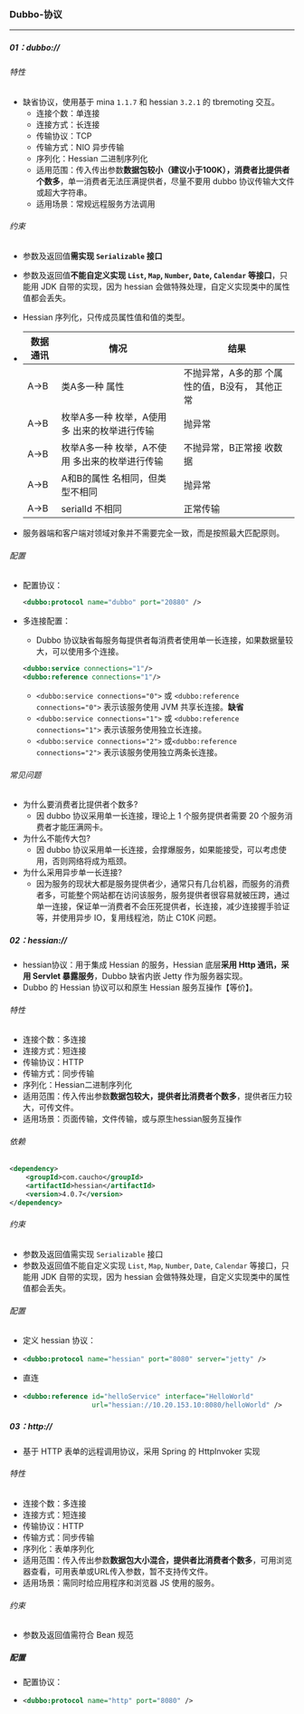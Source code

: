 ###  Dubbo-协议

------

##### 01：dubbo://

###### 特性

- 缺省协议，使用基于 mina `1.1.7` 和 hessian `3.2.1` 的 tbremoting 交互。
  - 连接个数：单连接
  - 连接方式：长连接
  - 传输协议：TCP
  - 传输方式：NIO 异步传输
  - 序列化：Hessian 二进制序列化
  - 适用范围：传入传出参数**数据包较小（建议小于100K），消费者比提供者个数多**，单一消费者无法压满提供者，尽量不要用 dubbo 协议传输大文件或超大字符串。
  - 适用场景：常规远程服务方法调用

###### 约束

- 参数及返回值**需实现 `Serializable` 接口**

- 参数及返回值**不能自定义实现 `List`, `Map`, `Number`, `Date`, `Calendar` 等接口**，只能用 JDK 自带的实现，因为 hessian 会做特殊处理，自定义实现类中的属性值都会丢失。

- Hessian 序列化，只传成员属性值和值的类型。

- | 数据通讯 | 情况                                           | 结果                                           |
  | -------- | ---------------------------------------------- | ---------------------------------------------- |
  | A->B     | 类A多一种 属性                                 | 不抛异常，A多的那 个属性的值，B没有， 其他正常 |
  | A->B     | 枚举A多一种 枚举，A使用多 出来的枚举进行传输   | 抛异常                                         |
  | A->B     | 枚举A多一种 枚举，A不使用 多出来的枚举进行传输 | 不抛异常，B正常接 收数据                       |
  | A->B     | A和B的属性 名相同，但类型不相同                | 抛异常                                         |
  | A->B     | serialId 不相同                                | 正常传输                                       |

- 服务器端和客户端对领域对象并不需要完全一致，而是按照最大匹配原则。

###### 配置

- 配置协议：

  ```xml
  <dubbo:protocol name="dubbo" port="20880" />
  ```

- 多连接配置：

  - Dubbo 协议缺省每服务每提供者每消费者使用单一长连接，如果数据量较大，可以使用多个连接。

  ```xml
  <dubbo:service connections="1"/>
  <dubbo:reference connections="1"/>
  ```

  - `<dubbo:service connections="0">` 或 `<dubbo:reference connections="0">` 表示该服务使用 JVM 共享长连接。**缺省**
  - `<dubbo:service connections="1">` 或 `<dubbo:reference connections="1">` 表示该服务使用独立长连接。
  - `<dubbo:service connections="2">` 或`<dubbo:reference connections="2">` 表示该服务使用独立两条长连接。

###### 常见问题

- 为什么要消费者比提供者个数多?
  - 因 dubbo 协议采用单一长连接，理论上 1 个服务提供者需要 20 个服务消费者才能压满网卡。
- 为什么不能传大包?
  - 因 dubbo 协议采用单一长连接，会撑爆服务，如果能接受，可以考虑使用，否则网络将成为瓶颈。
- 为什么采用异步单一长连接?
  - 因为服务的现状大都是服务提供者少，通常只有几台机器，而服务的消费者多，可能整个网站都在访问该服务，服务提供者很容易就被压跨，通过单一连接，保证单一消费者不会压死提供者，长连接，减少连接握手验证等，并使用异步 IO，复用线程池，防止 C10K 问题。

##### 02：hessian://

- hessian协议：用于集成 Hessian 的服务，Hessian 底层**采用 Http 通讯，采用 Servlet 暴露服务**，Dubbo 缺省内嵌 Jetty 作为服务器实现。
- Dubbo 的 Hessian 协议可以和原生 Hessian 服务互操作【等价】。

###### 特性

- 连接个数：多连接
- 连接方式：短连接
- 传输协议：HTTP
- 传输方式：同步传输
- 序列化：Hessian二进制序列化
- 适用范围：传入传出参数**数据包较大，提供者比消费者个数多**，提供者压力较大，可传文件。
- 适用场景：页面传输，文件传输，或与原生hessian服务互操作

###### 依赖

```xml
<dependency>
    <groupId>com.caucho</groupId>
    <artifactId>hessian</artifactId>
    <version>4.0.7</version>
</dependency>
```

###### 约束

- 参数及返回值需实现 `Serializable` 接口
- 参数及返回值不能自定义实现 `List`, `Map`, `Number`, `Date`, `Calendar` 等接口，只能用 JDK 自带的实现，因为 hessian 会做特殊处理，自定义实现类中的属性值都会丢失。

###### 配置

- 定义 hessian 协议：

- ```xml
  <dubbo:protocol name="hessian" port="8080" server="jetty" />
  ```

- 直连

- ```xml
  <dubbo:reference id="helloService" interface="HelloWorld"
                   url="hessian://10.20.153.10:8080/helloWorld" />
  ```

##### 03：http://

- 基于 HTTP 表单的远程调用协议，采用 Spring 的 HttpInvoker 实现

###### 特性

- 连接个数：多连接
- 连接方式：短连接
- 传输协议：HTTP
- 传输方式：同步传输
- 序列化：表单序列化
- 适用范围：传入传出参数**数据包大小混合，提供者比消费者个数多**，可用浏览器查看，可用表单或URL传入参数，暂不支持传文件。
- 适用场景：需同时给应用程序和浏览器 JS 使用的服务。

###### 约束

- 参数及返回值需符合 Bean 规范

##### 配置

- 配置协议：

- ```xml
  <dubbo:protocol name="http" port="8080" />
  ```

